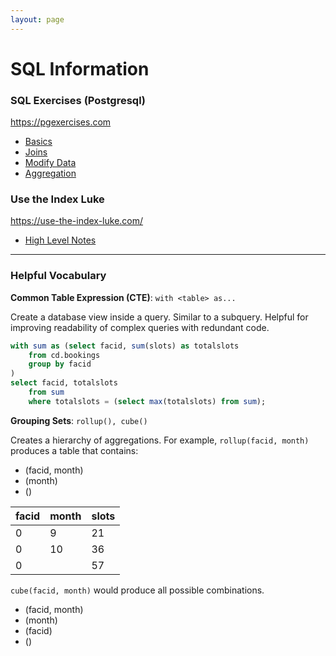 ```yaml
---
layout: page
---
```


# SQL Information

### SQL Exercises (Postgresql)

https://pgexercises.com

* [Basics](basics.md)
* [Joins](joins.md)
* [Modify Data](modify_data.md)
* [Aggregation](aggregation.md)

### Use the Index Luke

https://use-the-index-luke.com/

* [High Level Notes](use_the_index_luke.md)

---

### Helpful Vocabulary

**Common Table Expression (CTE)**: `with <table> as...` 

Create a database view inside a query. Similar to a subquery. Helpful for improving readability of complex queries with redundant code.

```sql
with sum as (select facid, sum(slots) as totalslots
	from cd.bookings
	group by facid
)
select facid, totalslots 
	from sum
	where totalslots = (select max(totalslots) from sum);
```

**Grouping Sets**: `rollup(), cube()`

Creates a hierarchy of aggregations. For example, `rollup(facid, month)` produces a table that contains:

* (facid, month)
* (month)
* () 

| facid | month | slots |
| ----- | ----- | ----- |
| 0     | 9     | 21    |
| 0     | 10    | 36    |
| 0     |       | 57    |

`cube(facid, month)` would produce all possible combinations.

* (facid, month)
* (month)
* (facid)
* () 



